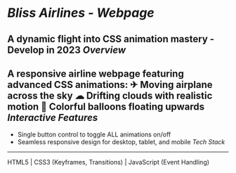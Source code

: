 *Bliss Airlines - Webpage*
======================
A dynamic flight into CSS animation mastery - Develop in 2023
*Overview*
------------ 
A responsive airline webpage featuring advanced CSS animations:
✈ Moving airplane across the sky
☁ Drifting clouds with realistic motion
🎈 Colorful balloons floating upwards
*Interactive Features*
-------------------------
* Single button control to toggle ALL animations on/off
* Seamless responsive design for desktop, tablet, and mobile
*Tech Stack*
---------------- 
HTML5 | CSS3 (Keyframes, Transitions) | JavaScript (Event Handling)
